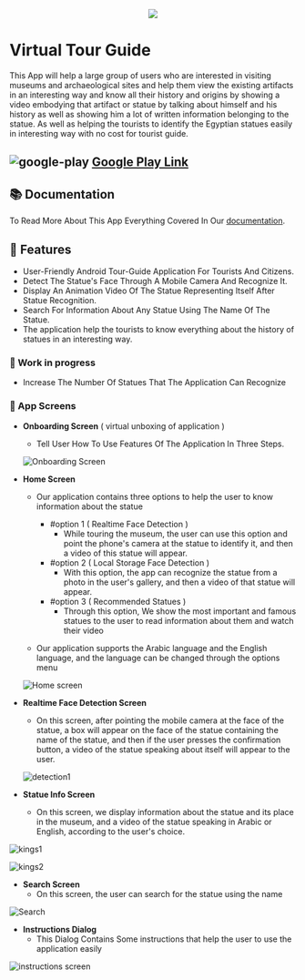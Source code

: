 <p align="center">
<img src="https://user-images.githubusercontent.com/71784734/205997788-44cac26e-b9f0-42e6-8c42-20ea875b0cce.png"/>
</p>

# Virtual Tour Guide

This App will help a large group of users who are interested in visiting museums 
and archaeological sites and help them view the existing artifacts in an interesting 
way and know all their history and origins by showing a video embodying that 
artifact or statue by talking about himself and his history as well as showing him a 
lot of written information belonging to the statue.
As well as helping the tourists to identify the Egyptian statues easily in interesting 
way with no cost for tourist guide.


## ![google-play](https://user-images.githubusercontent.com/71784734/212448683-3af636e0-ea92-4f09-aca8-d7a1037221ff.png) [Google Play Link](https://play.google.com/store/apps/details?id=com.amonn.vtguide)
## 📚 Documentation
To Read More About This App Everything Covered 
In Our [documentation](https://drive.google.com/file/d/1ULFf1eqJcEFW7-EODw0_sv4QY-9esEKy/view?usp=share_link).


## 🦾 Features
- User-Friendly Android Tour-Guide Application For Tourists And Citizens.
- Detect The Statue's Face Through A Mobile Camera And Recognize It.
- Display An Animation Video Of The Statue Representing Itself After Statue Recognition.
- Search For Information About Any Statue Using The Name Of The Statue.
- The application help the tourists to know everything about the history of statues in an interesting way.

### 🚧 Work in progress
- Increase The Number Of Statues That The Application Can Recognize

### 📱 App Screens
 - </B> **Onboarding Screen** ( virtual unboxing of application )
   - Tell User How To Use Features Of The Application In Three Steps.
   
   ![Onboarding Screen](https://user-images.githubusercontent.com/71784734/206780391-312f3e96-4efc-40c7-b2f5-ffa54ee973e9.png)
   
 - </B> **Home Screen**
   - Our application contains three options to help the user to know information about the statue
     - #option 1 </B> ( Realtime Face Detection ) 
       - While touring the museum, the user can use this option and point the phone's camera at the statue to identify it, and then a video of this statue will appear.
     - #option 2 </B> ( Local Storage Face Detection ) 
       - With this option, the app can recognize the statue from a photo in the user's gallery, and then a video of that statue will appear.
     - #option 3 </B> ( Recommended Statues )
       - Through this option, We show the most important and famous statues to the user to read information about them and watch their video
       
   - Our application supports the Arabic language and the English language, and the language can be changed through the options menu
      
   ![Home screen](https://user-images.githubusercontent.com/71784734/206787706-69143be3-8692-4d3c-9ad9-4b0c3fb25f83.png)
- </B> **Realtime Face Detection Screen**
  - On this screen, after pointing the mobile camera at the face of the statue, a box will appear on the face of the statue containing the name of the statue, and then if the user presses the confirmation button, a video of the statue speaking about itself will appear to the user.


  ![detection1](https://user-images.githubusercontent.com/71784734/206791895-ca0e80c9-66da-4331-99cc-10c3ae69c9f1.png)
  
  
- </B> **Statue Info Screen**
  - On this screen, we display information about the statue and its place in the museum, and a video of the statue speaking in Arabic or English, according to the user's choice.

![kings1](https://user-images.githubusercontent.com/71784734/206798147-66ac0002-feb7-4ce0-8817-75560f279cf0.png)


![kings2](https://user-images.githubusercontent.com/71784734/206798164-6296cb4a-f178-4d12-b5db-3b577bd163de.png)

- </B> **Search Screen**
  - On this screen, the user can search for the statue using the name


![Search](https://user-images.githubusercontent.com/71784734/206799187-03a1768c-26ec-469f-9643-882761a8c959.png)

- </B> **Instructions Dialog**
  - This Dialog Contains Some instructions that help the user to use the application easily

![instructions screen](https://user-images.githubusercontent.com/71784734/206799987-5d87b991-36ed-4e08-9b71-7cb25db521c2.png)




